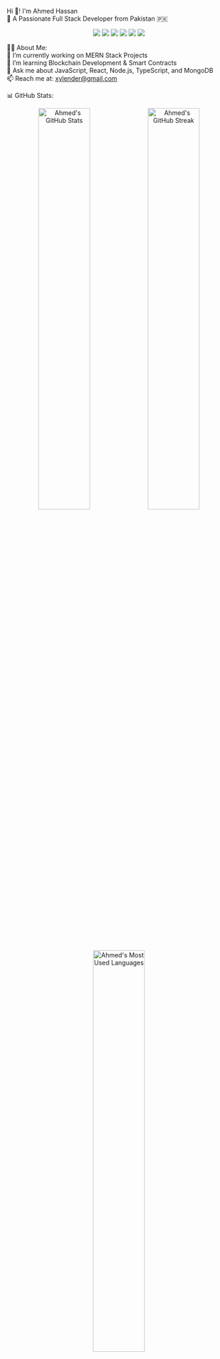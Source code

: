 Hi 👋! I'm Ahmed Hassan  
🚀 A Passionate Full Stack Developer from Pakistan 🇵🇰

<p align="center">
  <img src="https://img.shields.io/badge/JavaScript-F7DF1E?style=for-the-badge&logo=javascript&logoColor=black" />
  <img src="https://img.shields.io/badge/TypeScript-3178C6?style=for-the-badge&logo=typescript&logoColor=white" />
  <img src="https://img.shields.io/badge/React-61DAFB?style=for-the-badge&logo=react&logoColor=black" />
  <img src="https://img.shields.io/badge/Node.js-339933?style=for-the-badge&logo=nodedotjs&logoColor=white" />
  <img src="https://img.shields.io/badge/Express.js-000000?style=for-the-badge&logo=express&logoColor=white" />
  <img src="https://img.shields.io/badge/MongoDB-4EA94B?style=for-the-badge&logo=mongodb&logoColor=white" />
</p>

👨‍💻 About Me:  
🔭 I’m currently working on MERN Stack Projects  
🌱 I’m learning Blockchain Development & Smart Contracts  
💬 Ask me about JavaScript, React, Node.js, TypeScript, and MongoDB  
📫 Reach me at: xylender@gmail.com

📊 GitHub Stats:

<p align="center">
  <img src="https://github-readme-stats.vercel.app/api?username=ahl-fabtechsol&show_icons=true&theme=radical" alt="Ahmed's GitHub Stats" width="48%" />
  <img src="https://github-readme-streak-stats.herokuapp.com/?user=ahl-fabtechsol&theme=radical" alt="Ahmed's GitHub Streak" width="48%" />
</p>  
<p align="center">
  <img src="https://github-readme-stats.vercel.app/api/top-langs/?username=ahl-fabtechsol&layout=compact&theme=radical" alt="Ahmed's Most Used Languages" width="48%" />
</p>

🛠️ Tech Stack:

<p align="center">
  <img src="https://img.shields.io/badge/HTML5-E34F26?style=for-the-badge&logo=html5&logoColor=white" />
  <img src="https://img.shields.io/badge/CSS3-1572B6?style=for-the-badge&logo=css3&logoColor=white" />
  <img src="https://img.shields.io/badge/JavaScript-F7DF1E?style=for-the-badge&logo=javascript&logoColor=black" />
  <img src="https://img.shields.io/badge/TypeScript-3178C6?style=for-the-badge&logo=typescript&logoColor=white" />
  <img src="https://img.shields.io/badge/React-61DAFB?style=for-the-badge&logo=react&logoColor=black" />
  <img src="https://img.shields.io/badge/Node.js-339933?style=for-the-badge&logo=nodedotjs&logoColor=white" />
  <img src="https://img.shields.io/badge/MongoDB-4EA94B?style=for-the-badge&logo=mongodb&logoColor=white" />
  <img src="https://img.shields.io/badge/Next.js-000000?style=for-the-badge&logo=nextdotjs&logoColor=white" />
</p>

🌐 Connect With Me:

<p align="center">
  <a href="mailto:xylender@gmail.com">
    <img src="https://img.shields.io/badge/Gmail-D14836?style=for-the-badge&logo=gmail&logoColor=white" />
  </a>
  <a href="https://www.linkedin.com/in/ahmed-hassan-024720245/">
    <img src="https://img.shields.io/badge/LinkedIn-0077B5?style=for-the-badge&logo=linkedin&logoColor=white" />
  </a>
  <a href="https://www.instagram.com/_curiousahmed/">
    <img src="https://img.shields.io/badge/Instagram-E4405F?style=for-the-badge&logo=instagram&logoColor=white" />
  </a>
</p>

🎯 Fun Fact:  
I love solving coding challenges and exploring new technologies every day 🚀!

⭐ Show Your Support:  
If you like what I do, give a ⭐️ to my repositories!
